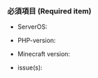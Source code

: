 ### 必須項目 (Required item)
<!--
もし提案などの場合は下の項目は無視して構いません。
If you propose a suggestion, you can ignore the items below.
-->
<!--
サーバー機のOSをご記入ください。例: Win10Home, CentOS6.2...
Please write here your machine OS. example: Win10Home, CentOS6.2 ...
-->
* ServerOS:

<!--
PHPのバージョンをご記入ください。例: php7.0.6
Please write your PHP-version. example: php7.0.9
-->
* PHP-version:

<!--
お使いのマインクラフトのバージョンをご記入ください。例: MC:PE v1.1.1beta
Please write the version of Minecraft you are using. example: MC:Win10Ed. v1.1.0
-->
* Minecraft version:

<!--
問題をできるだけ詳しく以下にご記入ください。
Please report the problem below in detail.
-->
* issue(s):
